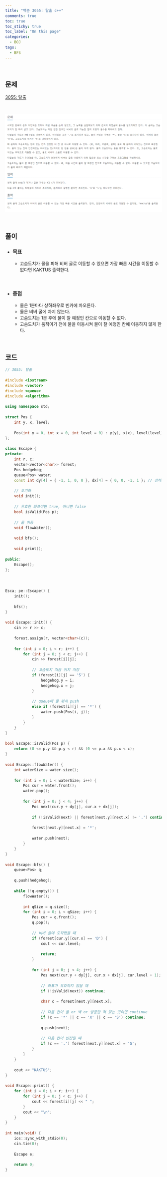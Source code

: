 ```yaml
---
title: "백준 3055: 탈출 c++"
comments: true
toc: true
toc_sticky: true
toc_label: "On this page"
categories:
  - BOJ
tags:
  - BFS
---
```


<br>

## **문제**

[3055: 탈출](https://www.acmicpc.net/problem/3055)

<br>

![](https://github.com/ljh37694/ljh37694.github.io/blob/main/_captures/Baekjoon3055.PNG?raw=true)

<br>

## **풀이**
* ### **목표**
  * 고슴도치가 물을 피해 비버 굴로 이동할 수 있으면 가장 빠른 시간을 이동할 수 없다면 KAKTUS 출력한다.

<br>

* ### **중점**
  * 물은 1분마다 상하좌우로 빈카에 차오른다.
  * 물은 비버 굴에 차지 않는다.
  * 고슴도치는 1분 후에 물이 찰 예정인 칸으로 이동할 수 없다.
  * 고슴도치가 움직이기 전에 물을 이동시켜 물이 찰 예정인 칸에 이동하지 않게 한다.

<br>

## **코드**
``` c++
// 3055: 탈출

#include <iostream>
#include <vector>
#include <queue>
#include <algorithm>

using namespace std;

struct Pos {
	int y, x, level;

	Pos(int y = 0, int x = 0, int level = 0) : y(y), x(x), level(level) {}
};

class Escape {
private:
	int r, c;
	vector<vector<char>> forest;
	Pos hedgehog;
	queue<Pos> water;
	const int dy[4] = { -1, 1, 0, 0 }, dx[4] = { 0, 0, -1, 1 }; // 상하좌우

	// 초기화
	void init();

	// 유효한 좌표이면 true, 아니면 false
	bool isValid(Pos p);

	// 물 이동
	void flowWater();

	void bfs();

	void print();

public:
	Escape();
};



Esca; pe::Escape() {
	init();

	bfs();
}

void Escape::init() {
	cin >> r >> c;

	forest.assign(r, vector<char>(c));

	for (int i = 0; i < r; i++) {
		for (int j = 0; j < c; j++) {
			cin >> forest[i][j];

			// 고슴도치 처음 위치 저장
			if (forest[i][j] == 'S') {
				hedgehog.y = i;
				hedgehog.x = j;
			}

			// queue에 물 위치 push
			else if (forest[i][j] == '*') {
				water.push(Pos(i, j));
			}
		}
	}
}

bool Escape::isValid(Pos p) {
	return (0 <= p.y && p.y < r) && (0 <= p.x && p.x < c);
}

void Escape::flowWater() {
	int waterSize = water.size();

	for (int i = 0; i < waterSize; i++) {
		Pos cur = water.front();
		water.pop();

		for (int j = 0; j < 4; j++) {
			Pos next(cur.y + dy[j], cur.x + dx[j]);

			if (!isValid(next) || forest[next.y][next.x] != '.') continue;

			forest[next.y][next.x] = '*';

			water.push(next);
		}
	}
}

void Escape::bfs() {
	queue<Pos> q;

	q.push(hedgehog);

	while (!q.empty()) {
		flowWater();

		int qSize = q.size();
		for (int i = 0; i < qSize; i++) {
			Pos cur = q.front();
			q.pop();

			// 비버 굴에 도착했을 때
			if (forest[cur.y][cur.x] == 'D') {
				cout << cur.level;

				return;
			}

			for (int j = 0; j < 4; j++) {
				Pos next(cur.y + dy[j], cur.x + dx[j], cur.level + 1);

				// 좌표가 유효하지 않을 때
				if (!isValid(next)) continue;

				char c = forest[next.y][next.x];

				// 다음 칸이 물 or 벽 or 방문한 적 있는 곳이면 continue
				if (c == '*' || c == 'X' || c == 'S') continue;

				q.push(next);

				// 다음 칸이 빈칸일 떄
				if (c == '.') forest[next.y][next.x] = 'S';
			}
		}
	}

	cout << "KAKTUS";
}

void Escape::print() {
	for (int i = 0; i < r; i++) {
		for (int j = 0; j < c; j++) {
			cout << forest[i][j] << " ";
		}
		cout << "\n";
	}
}

int main(void) {
	ios::sync_with_stdio(0);
	cin.tie(0);

	Escape e;

	return 0;
}
```